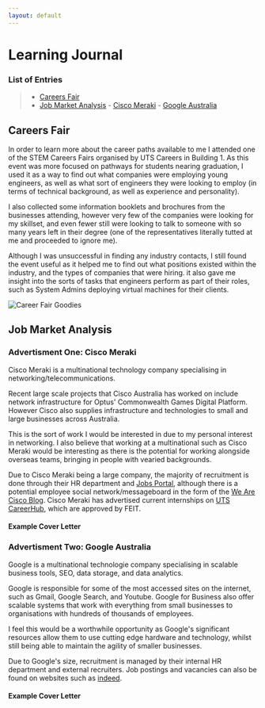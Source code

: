 ```yaml
---
layout: default
---
```

# Learning Journal

### List of Entries
>- [Careers Fair](./learnJournal.md#careers-fair)
>- [Job Market Analysis](./learnJournal.md#job-market-analysis)
    - [Cisco Meraki](./learnJournal.md#advertisment-one-cisco-meraki)
    - [Google Australia](./learnJournal.md#advertisment-two-google-australia)




## Careers Fair
In order to learn more about the career paths available to me I attended one of the STEM Careers Fairs organised by UTS Careers in Building 1.
As this event was more focused on pathways for students nearing graduation, I used it as a way to find out what companies were employing young engineers, as well as what sort of engineers they were looking to employ (in terms of technical background, as well as experience and personality).

I also collected some information booklets and brochures from the businesses attending, however very few of the companies were looking for my skillset, and even fewer still were looking to talk to someone with so many years left in their degree (one of the representatives literally tutted at me and proceeded to ignore me).

Although I was unsuccessful in finding any industry contacts, I still found the event useful as it helped me to find out what positions existed within the industry, and the types of companies that were hiring. it also gave me insight into the sorts of tasks that engineers perform as part of their roles, such as System Admins deploying virtual machines for their clients.

![Career Fair Goodies](https://github.com/13197963/13197963.github.io/blob/master/assets/images/careerFair.JPG)



## Job Market Analysis



### Advertisment One: Cisco Meraki
Cisco Meraki is a multinational technology company specialising in networking/telecommunications.

Recent large scale projects that Cisco Australia has worked on include network infrastructure for Optus' Commonwealth Games Digital Platform. However Cisco also supplies infrastructure and technologies to small and large businesses across Australia.

This is the sort of work I would be interested in due to my personal interest in networking. I also believe that working at a multinational such as Cisco Meraki would be interesting as there is the potential for working alongside overseas teams, bringing in people with vearied backgrounds.

Due to Cisco Meraki being a large company, the majority of recruitment is done through their HR department and [Jobs Portal](https://jobs.cisco.com/), although there is a potential employee social network/messageboard in the form of the [We Are Cisco Blog](https://www.cisco.com/c/en/us/about/careers/we-are-cisco/social-and-blog.html).
Cisco Meraki has advertised current internships on [UTS CareerHub](https://careerhub.uts.edu.au/students/jobs/detail/4657200/network-support-engineer-inter), which are approved by FEIT.

#### Example Cover Letter




### Advertisment Two: Google Australia
Google is a multinational technologie company specialising in scalable business tools, SEO, data storage, and data analytics.

Google is responsible for some of the most accessed sites on the internet, such as Gmail, Google Search, and Youtube. Google for Business also offer scalable systems that work with everything from small businesses to organisations with hundreds of thousands of employees.

I feel this would be a worthwhile opportunity as Google's significant resources allow them to use cutting edge hardware and technology, whilst still being able to maintain the agility of smaller businesses.

Due to Google's size, recruitment is managed by their internal HR department and external recruiters. Job postings and vacancies can also be found on websites such as [indeed](https://au.indeed.com/viewjob?jk=ae309f500ef5a588&tk=1d1simcu4107j003&from=serp&vjs=3).


#### Example Cover Letter